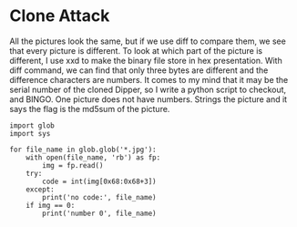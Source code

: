# Clone Attack
All the pictures look the same, but if we use diff to compare them, we see that every picture is different. To look at which part of the picture is different, I use xxd to make the binary file store in hex presentation. With diff command, we can find that only three bytes are different and the difference characters are numbers. It comes to my mind that it may be the serial number of the cloned Dipper, so I write a python script to checkout, and BINGO. One picture does not have numbers. Strings the picture and it says the flag is the md5sum of the picture.  
``` python3
import glob
import sys

for file_name in glob.glob('*.jpg'):
    with open(file_name, 'rb') as fp:
        img = fp.read()
    try:
        code = int(img[0x68:0x68+3])
    except:
        print('no code:', file_name)
    if img == 0:
        print('number 0', file_name)
```

